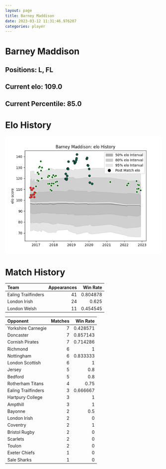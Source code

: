```yaml
---  
layout: page  
title: Barney Maddison  
date: 2023-03-12 11:31:46.976207  
categories: player  
---
```

# Barney Maddison

## Positions: L, FL

## Current elo: 109.0

## Current Percentile: 85.0

# Elo History


![elo history](history_BarneyMaddison.png)
# Match History


| Team                |   Appearances |   Win Rate |
|:--------------------|--------------:|-----------:|
| Ealing Trailfinders |            41 |   0.804878 |
| London Irish        |            24 |   0.625    |
| London Welsh        |            11 |   0.454545 |

| Opponent            |   Matches |   Win Rate |
|:--------------------|----------:|-----------:|
| Yorkshire Carnegie  |         7 |   0.428571 |
| Doncaster           |         7 |   0.857143 |
| Cornish Pirates     |         7 |   0.714286 |
| Richmond            |         6 |   1        |
| Nottingham          |         6 |   0.833333 |
| London Scottish     |         6 |   1        |
| Jersey              |         5 |   0.8      |
| Bedford             |         5 |   0.8      |
| Rotherham Titans    |         4 |   0.75     |
| Ealing Trailfinders |         3 |   0.666667 |
| Hartpury College    |         3 |   1        |
| Ampthill            |         3 |   1        |
| Bayonne             |         2 |   0.5      |
| London Irish        |         2 |   0        |
| Coventry            |         2 |   1        |
| Bristol Rugby       |         2 |   0        |
| Scarlets            |         2 |   0        |
| Toulon              |         2 |   0        |
| Exeter Chiefs       |         1 |   0        |
| Sale Sharks         |         1 |   0        |